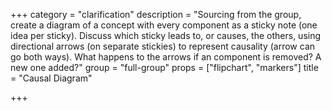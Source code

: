 +++
category = "clarification"
description = "Sourcing from the group, create a diagram of a concept with every component as a sticky note (one idea per sticky). Discuss which sticky leads to, or causes, the others, using directional arrows (on separate stickies) to represent causality (arrow can go both ways). What happens to the arrows if an component is removed? A new one added?"
group = "full-group"
props = ["flipchart", "markers"]
title = "Causal Diagram"

+++
